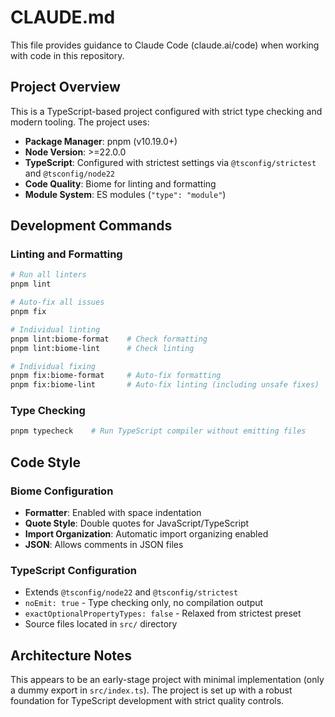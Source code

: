 # CLAUDE.md

This file provides guidance to Claude Code (claude.ai/code) when working with code in this repository.

## Project Overview

This is a TypeScript-based project configured with strict type checking and modern tooling. The project uses:
- **Package Manager**: pnpm (v10.19.0+)
- **Node Version**: >=22.0.0
- **TypeScript**: Configured with strictest settings via `@tsconfig/strictest` and `@tsconfig/node22`
- **Code Quality**: Biome for linting and formatting
- **Module System**: ES modules (`"type": "module"`)

## Development Commands

### Linting and Formatting
```bash
# Run all linters
pnpm lint

# Auto-fix all issues
pnpm fix

# Individual linting
pnpm lint:biome-format    # Check formatting
pnpm lint:biome-lint      # Check linting

# Individual fixing
pnpm fix:biome-format     # Auto-fix formatting
pnpm fix:biome-lint       # Auto-fix linting (including unsafe fixes)
```

### Type Checking
```bash
pnpm typecheck    # Run TypeScript compiler without emitting files
```

## Code Style

### Biome Configuration
- **Formatter**: Enabled with space indentation
- **Quote Style**: Double quotes for JavaScript/TypeScript
- **Import Organization**: Automatic import organizing enabled
- **JSON**: Allows comments in JSON files

### TypeScript Configuration
- Extends `@tsconfig/node22` and `@tsconfig/strictest`
- `noEmit: true` - Type checking only, no compilation output
- `exactOptionalPropertyTypes: false` - Relaxed from strictest preset
- Source files located in `src/` directory

## Architecture Notes

This appears to be an early-stage project with minimal implementation (only a dummy export in `src/index.ts`). The project is set up with a robust foundation for TypeScript development with strict quality controls.
